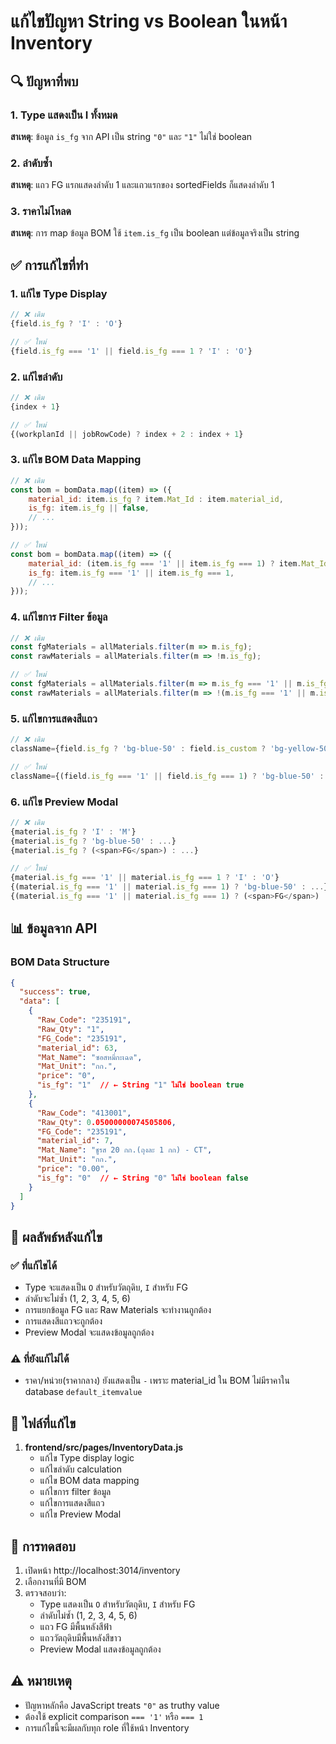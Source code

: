 # แก้ไขปัญหา String vs Boolean ในหน้า Inventory

## 🔍 **ปัญหาที่พบ**

### 1. Type แสดงเป็น I ทั้งหมด
**สาเหตุ**: ข้อมูล `is_fg` จาก API เป็น string `"0"` และ `"1"` ไม่ใช่ boolean

### 2. ลำดับซ้ำ
**สาเหตุ**: แถว FG แรกแสดงลำดับ 1 และแถวแรกของ sortedFields ก็แสดงลำดับ 1

### 3. ราคาไม่โหลด
**สาเหตุ**: การ map ข้อมูล BOM ใช้ `item.is_fg` เป็น boolean แต่ข้อมูลจริงเป็น string

## ✅ **การแก้ไขที่ทำ**

### 1. แก้ไข Type Display
```javascript
// ❌ เดิม
{field.is_fg ? 'I' : 'O'}

// ✅ ใหม่
{field.is_fg === '1' || field.is_fg === 1 ? 'I' : 'O'}
```

### 2. แก้ไขลำดับ
```javascript
// ❌ เดิม
{index + 1}

// ✅ ใหม่
{(workplanId || jobRowCode) ? index + 2 : index + 1}
```

### 3. แก้ไข BOM Data Mapping
```javascript
// ❌ เดิม
const bom = bomData.map((item) => ({
    material_id: item.is_fg ? item.Mat_Id : item.material_id,
    is_fg: item.is_fg || false,
    // ...
}));

// ✅ ใหม่
const bom = bomData.map((item) => ({
    material_id: (item.is_fg === '1' || item.is_fg === 1) ? item.Mat_Id : item.material_id,
    is_fg: item.is_fg === '1' || item.is_fg === 1,
    // ...
}));
```

### 4. แก้ไขการ Filter ข้อมูล
```javascript
// ❌ เดิม
const fgMaterials = allMaterials.filter(m => m.is_fg);
const rawMaterials = allMaterials.filter(m => !m.is_fg);

// ✅ ใหม่
const fgMaterials = allMaterials.filter(m => m.is_fg === '1' || m.is_fg === 1);
const rawMaterials = allMaterials.filter(m => !(m.is_fg === '1' || m.is_fg === 1));
```

### 5. แก้ไขการแสดงสีแถว
```javascript
// ❌ เดิม
className={field.is_fg ? 'bg-blue-50' : field.is_custom ? 'bg-yellow-50' : ''}

// ✅ ใหม่
className={(field.is_fg === '1' || field.is_fg === 1) ? 'bg-blue-50' : field.is_custom ? 'bg-yellow-50' : ''}
```

### 6. แก้ไข Preview Modal
```javascript
// ❌ เดิม
{material.is_fg ? 'I' : 'M'}
{material.is_fg ? 'bg-blue-50' : ...}
{material.is_fg ? (<span>FG</span>) : ...}

// ✅ ใหม่
{material.is_fg === '1' || material.is_fg === 1 ? 'I' : 'O'}
{(material.is_fg === '1' || material.is_fg === 1) ? 'bg-blue-50' : ...}
{(material.is_fg === '1' || material.is_fg === 1) ? (<span>FG</span>) : ...}
```

## 📊 **ข้อมูลจาก API**

### BOM Data Structure
```json
{
  "success": true,
  "data": [
    {
      "Raw_Code": "235191",
      "Raw_Qty": "1",
      "FG_Code": "235191",
      "material_id": 63,
      "Mat_Name": "ซอสหมี่กะเฉด",
      "Mat_Unit": "กก.",
      "price": "0",
      "is_fg": "1"  // ← String "1" ไม่ใช่ boolean true
    },
    {
      "Raw_Code": "413001",
      "Raw_Qty": 0.05000000074505806,
      "FG_Code": "235191",
      "material_id": 7,
      "Mat_Name": "ชูรส 20 กก.(ถุงละ 1 กก) - CT",
      "Mat_Unit": "กก.",
      "price": "0.00",
      "is_fg": "0"  // ← String "0" ไม่ใช่ boolean false
    }
  ]
}
```

## 🎯 **ผลลัพธ์หลังแก้ไข**

### ✅ **ที่แก้ไขได้**
- Type จะแสดงเป็น `O` สำหรับวัตถุดิบ, `I` สำหรับ FG
- ลำดับจะไม่ซ้ำ (1, 2, 3, 4, 5, 6)
- การแยกข้อมูล FG และ Raw Materials จะทำงานถูกต้อง
- การแสดงสีแถวจะถูกต้อง
- Preview Modal จะแสดงข้อมูลถูกต้อง

### ⚠️ **ที่ยังแก้ไม่ได้**
- ราคา/หน่วย(ราคากลาง) ยังแสดงเป็น `-` เพราะ material_id ใน BOM ไม่มีราคาใน database `default_itemvalue`

## 📁 **ไฟล์ที่แก้ไข**

1. **frontend/src/pages/InventoryData.js**
   - แก้ไข Type display logic
   - แก้ไขลำดับ calculation
   - แก้ไข BOM data mapping
   - แก้ไขการ filter ข้อมูล
   - แก้ไขการแสดงสีแถว
   - แก้ไข Preview Modal

## 🧪 **การทดสอบ**

1. เปิดหน้า http://localhost:3014/inventory
2. เลือกงานที่มี BOM
3. ตรวจสอบว่า:
   - Type แสดงเป็น `O` สำหรับวัตถุดิบ, `I` สำหรับ FG
   - ลำดับไม่ซ้ำ (1, 2, 3, 4, 5, 6)
   - แถว FG มีพื้นหลังสีฟ้า
   - แถววัตถุดิบมีพื้นหลังสีขาว
   - Preview Modal แสดงข้อมูลถูกต้อง

## ⚠️ **หมายเหตุ**

- ปัญหาหลักคือ JavaScript treats `"0"` as truthy value
- ต้องใช้ explicit comparison `=== '1'` หรือ `=== 1`
- การแก้ไขนี้จะมีผลกับทุก role ที่ใช้หน้า Inventory
